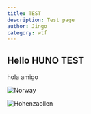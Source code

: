 ```yaml
---
title: TEST
description: Test page
author: Jingo
category: wtf
---
```


## Hello HUNO TEST

hola amigo

![Norway](images/NorwegianFjords.jpg)

![Hohenzaollen](images/Hohenzaollen.jpg)
